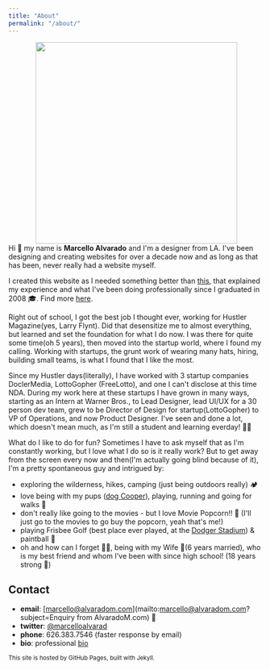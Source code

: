 ```yaml
---
title: "About"
permalink: "/about/"
---
```


<p><img align="right" src="{{ site.baseurl }}/assets/images/me-01.jpg" width="400" hspace="50" class="m-l m-b-md"></p>

Hi 👋 my name is <b>Marcello Alvarado</b> and I'm a designer from LA. I've been designing and creating websites for over a decade now and as long as that has been, never really had a website myself.

I created this website as I needed something better than [this](https://www.dropbox.com/sh/ak6qe0jjybruqtu/AAChMXKcYYuEvLMvymB97KHWa?dl=0), that explained my experience and what I've been doing professionally since I graduated in 2008 🎓. Find more [here](/cv/).

Right out of school, I got the best job I thought ever, working for Hustler Magazine(yes, Larry Flynt). Did that desensitize me to almost everything, but learned and set the foundation for what I do now. I was there for quite some time(oh 5 years), then moved into the startup world, where I found my calling. Working with startups, the grunt work of wearing many hats, hiring, building small teams, is what I found that I like the most.

Since my Hustler days(literally), I have worked with 3 startup companies DoclerMedia, LottoGopher (FreeLotto), and one I can't disclose at this time NDA. During my work here at these startups I have grown in many ways, starting as an Intern at Warner Bros., to Lead Designer, lead UI/UX for a 30 person dev team, grew to be Director of Design for startup(LottoGopher) to VP of Operations, and now Product Designer. I've seen and done a lot, which doesn't mean much, as I'm still a student and learning everday! 👨‍💻

What do I like to do for fun? Sometimes I have to ask myself that as I'm constantly working, but I love what I do so is it really work? But to get away from the screen every now and then(I'm actually going blind because of it), I'm a pretty spontaneous guy and intrigued by:

- exploring the wilderness, hikes, camping (just being outdoors really) 🏕 
- love being with my pups (<a href="https://www.dropbox.com/s/t57f22lssm5oaer/cooper.jpg?dl=0" target="_blank">dog Cooper</a>), playing, running and going for walks 👟
- don't really like going to the movies - but I love Movie Popcorn!! 🍿 (I'll just go to the movies to go buy the popcorn, yeah that's me!)
- playing Frisbee Golf (best place ever played, at the <a href="https://www.dropbox.com/s/j8x1bhechidie6v/disc-golf-dodger-stadium.JPG?dl=0" target="_blank">Dodger Stadium</a>) & paintball 🥏 
- oh and how can I forget 🤦‍♂️, being with my Wife 👸(6 years married), who is my best friend and whom I've been with since high school! (18 years strong 💪)

## Contact

* **email**: [marcello@alvaradom.com](mailto:marcello@alvaradom.com?subject=Enquiry from AlvaradoM.com) 📧 
* **twitter**: [@marcelloalvarad](https://twitter.com/marcelloalvarad)
* **phone**: 626.383.7546 (faster response by email)
* **bio**: professional [bio](/bio/)

<p class="m-t-lg"><small>This site is hosted by GitHub Pages, built with Jekyll.</small></p>